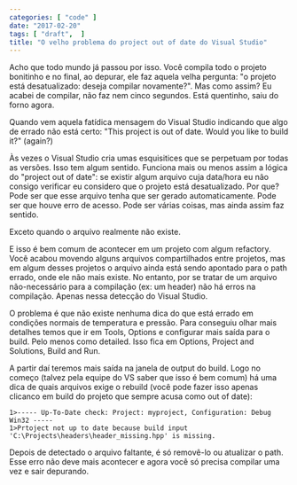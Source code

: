 ```yaml
---
categories: [ "code" ]
date: "2017-02-20"
tags: [ "draft",  ]
title: "O velho problema do project out of date do Visual Studio"
---
```

Acho que todo mundo já passou por isso. Você compila todo o projeto bonitinho e no final, ao depurar, ele faz aquela velha pergunta: "o projeto está desatualizado: deseja compilar novamente?". Mas como assim? Eu acabei de compilar, não faz nem cinco segundos. Está quentinho, saiu do forno agora.

Quando vem aquela fatídica mensagem do Visual Studio indicando que algo de errado não está certo: "This project is out of date. Would you like to build it?" (again?)

Às vezes o Visual Studio cria umas esquisitices que se perpetuam por todas as versões. Isso tem algum sentido. Funciona mais ou menos assim a lógica do "project out of date": se existir algum arquivo cuja data/hora eu não consigo verificar eu considero que o projeto está desatualizado. Por que? Pode ser que esse arquivo tenha que ser gerado automaticamente. Pode ser que houve erro de acesso. Pode ser várias coisas, mas ainda assim faz sentido.

Exceto quando o arquivo realmente não existe.

E isso é bem comum de acontecer em um projeto com algum refactory. Você acabou movendo alguns arquivos compartilhados entre projetos, mas em algum desses projetos o arquivo ainda está sendo apontado para o path errado, onde ele não mais existe. No entanto, por se tratar de um arquivo não-necessário para a compilação (ex: um header) não há erros na compilação. Apenas nessa detecção do Visual Studio.

O problema é que não existe nenhuma dica do que está errado em condições normais de temperatura e pressão. Para conseguiu olhar mais detalhes temos que ir em Tools, Options e configurar mais saída para o build. Pelo menos como detailed. Isso fica em Options, Project and Solutions, Build and Run.

A partir daí teremos mais saída na janela de output do build. Logo no começo (talvez pela equipe do VS saber que isso é bem comum) há uma dica de quais arquivos exige o rebuild (você pode fazer isso apenas clicanco em build do projeto que sempre acusa como out of date):

    1>----- Up-To-Date check: Project: myproject, Configuration: Debug Win32 -----
    1>Prtoject not up to date because build input 'C:\Projects\headers\header_missing.hpp' is missing.

Depois de detectado o arquivo faltante, é só removê-lo ou atualizar o path. Esse erro não deve mais acontecer e agora você só precisa compilar uma vez e sair depurando.
